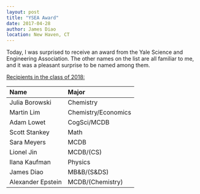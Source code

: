 ```yaml
---
layout: post
title: "YSEA Award"
date: 2017-04-28
author: James Diao
location: New Haven, CT
---
```


Today, I was surprised to receive an award from the Yale Science and Engineering Association. The other names on the list are all familiar to me, and it was a pleasant surprise to be named among them. 

[Recipients in the class of 2018:](http://news.yale.edu/2017/05/03/deans-vanderlick-and-cooley-among-those-honored-ysea) 

<table class="table table-striped">
<thead>
<tr class="header">
<th align="left">Name</th>
<th align="left">Major</th>
</tr>
</thead>
<tbody>
<tr class="odd">
<td align="left">Julia Borowski</td>
<td align="left">Chemistry</td>
</tr>
<tr class="even">
<td align="left">Martin Lim</td>
<td align="left">Chemistry/Economics</td>
</tr>
<tr class="odd">
<td align="left">Adam Lowet</td>
<td align="left">CogSci/MCDB</td>
</tr>
<tr class="even">
<td align="left">Scott Stankey</td>
<td align="left">Math</td>
</tr>
<tr class="odd">
<td align="left">Sara Meyers</td>
<td align="left">MCDB</td>
</tr>
<tr class="even">
<td align="left">Lionel Jin</td>
<td align="left">MCDB/(CS)</td>
</tr>
<tr class="odd">
<td align="left">Ilana Kaufman</td>
<td align="left">Physics</td>
</tr>
<tr class="even">
<td align="left">James Diao</td>
<td align="left">MB&amp;B/(S&amp;DS)</td>
</tr>
<tr class="odd">
<td align="left">Alexander Epstein</td>
<td align="left">MCDB/(Chemistry)</td>
</tr>
</tbody>
</table>